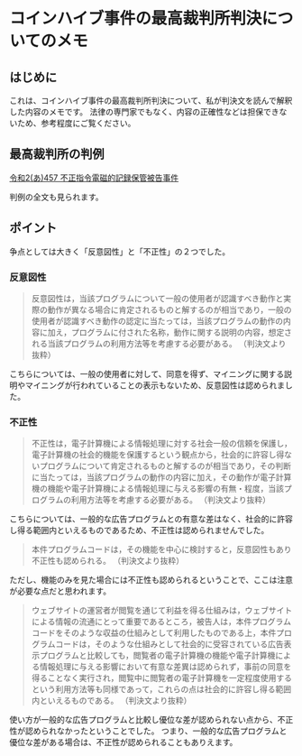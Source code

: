 # コインハイブ事件の最高裁判所判決についてのメモ

## はじめに

これは、コインハイブ事件の最高裁判所判決について、私が判決文を読んで解釈した内容のメモです。
法律の専門家でもなく、内容の正確性などは担保できないため、参考程度にご覧ください。

## 最高裁判所の判例

[令和2(あ)457 不正指令電磁的記録保管被告事件](https://www.courts.go.jp/app/hanrei_jp/detail2?id=90869)

判例の全文も見られます。

## ポイント

争点としては大きく「反意図性」と「不正性」の２つでした。

### 反意図性

> 反意図性は，当該プログラムについて一般の使用者が認識すべき動作と実際の動作が異なる場合に肯定されるものと解するのが相当であり，一般の使用者が認識すべき動作の認定に当たっては，当該プログラムの動作の内容に加え，プログラムに付された名称，動作に関する説明の内容，想定される当該プログラムの利用方法等を考慮する必要がある。
> （判決文より抜粋）

こちらについては、一般の使用者に対して、同意を得ず、マイニングに関する説明やマイニングが行われていることの表示もないため、反意図性は認められました。

### 不正性

> 不正性は，電子計算機による情報処理に対する社会一般の信頼を保護し，電子計算機の社会的機能を保護するという観点から，社会的に許容し得ないプログラムについて肯定されるものと解するのが相当であり，その判断に当たっては，当該プログラムの動作の内容に加え，その動作が電子計算機の機能や電子計算機による情報処理に与える影響の有無・程度，当該プログラムの利用方法等を考慮する必要がある。
> （判決文より抜粋）

こちらについては、一般的な広告プログラムとの有意な差はなく、社会的に許容し得る範囲内といえるものであるため、不正性は認められませんでした。

> 本件プログラムコードは，その機能を中心に検討すると，反意図性もあり不正性も認められる。
> （判決文より抜粋）

ただし、機能のみを見た場合には不正性も認められるということで、ここは注意が必要な点だと思われます。

> ウェブサイトの運営者が閲覧を通じて利益を得る仕組みは，ウェブサイトによる情報の流通にとって重要であるところ，被告人は，本件プログラムコードをそのような収益の仕組みとして利用したものである上，本件プログラムコードは，そのような仕組みとして社会的に受容されている広告表示プログラムと比較しても，閲覧者の電子計算機の機能や電子計算機による情報処理に与える影響において有意な差異は認められず，事前の同意を得ることなく実行され，閲覧中に閲覧者の電子計算機を一定程度使用するという利用方法等も同様であって，これらの点は社会的に許容し得る範囲内といえるものである。
> （判決文より抜粋）

使い方が一般的な広告プログラムと比較し優位な差が認められない点から、不正性が認められなかったということでした。
つまり、一般的な広告プログラムと優位な差がある場合は、不正性が認められることもありえます。

